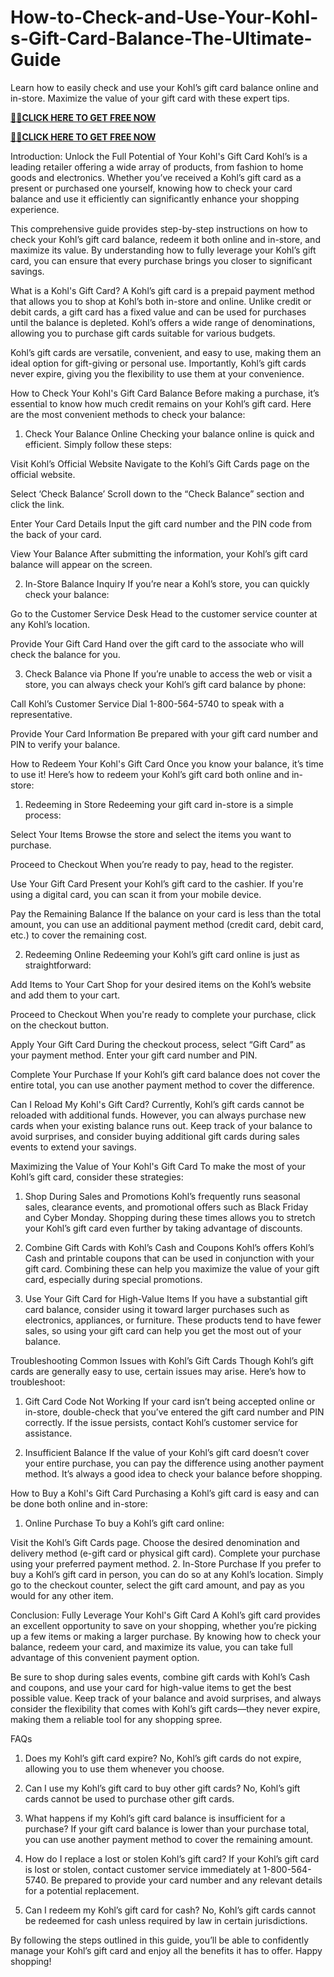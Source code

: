 # How-to-Check-and-Use-Your-Kohl-s-Gift-Card-Balance-The-Ultimate-Guide
Learn how to easily check and use your Kohl’s gift card balance online and in-store. Maximize the value of your gift card with these expert tips.

**[🔰💥CLICK HERE TO GET FREE NOW](https://neeoee.xyz/all-gift-card/)**

**[🔰💥CLICK HERE TO GET FREE NOW](https://neeoee.xyz/all-gift-cards-usa/)**

Introduction: Unlock the Full Potential of Your Kohl's Gift Card
Kohl’s is a leading retailer offering a wide array of products, from fashion to home goods and electronics. Whether you’ve received a Kohl’s gift card as a present or purchased one yourself, knowing how to check your card balance and use it efficiently can significantly enhance your shopping experience.

This comprehensive guide provides step-by-step instructions on how to check your Kohl’s gift card balance, redeem it both online and in-store, and maximize its value. By understanding how to fully leverage your Kohl’s gift card, you can ensure that every purchase brings you closer to significant savings.

What is a Kohl's Gift Card?
A Kohl’s gift card is a prepaid payment method that allows you to shop at Kohl’s both in-store and online. Unlike credit or debit cards, a gift card has a fixed value and can be used for purchases until the balance is depleted. Kohl’s offers a wide range of denominations, allowing you to purchase gift cards suitable for various budgets.

Kohl’s gift cards are versatile, convenient, and easy to use, making them an ideal option for gift-giving or personal use. Importantly, Kohl’s gift cards never expire, giving you the flexibility to use them at your convenience.

How to Check Your Kohl's Gift Card Balance
Before making a purchase, it’s essential to know how much credit remains on your Kohl’s gift card. Here are the most convenient methods to check your balance:

1. Check Your Balance Online
Checking your balance online is quick and efficient. Simply follow these steps:

Visit Kohl’s Official Website
Navigate to the Kohl’s Gift Cards page on the official website.

Select ‘Check Balance’
Scroll down to the “Check Balance” section and click the link.

Enter Your Card Details
Input the gift card number and the PIN code from the back of your card.

View Your Balance
After submitting the information, your Kohl’s gift card balance will appear on the screen.

2. In-Store Balance Inquiry
If you’re near a Kohl’s store, you can quickly check your balance:

Go to the Customer Service Desk
Head to the customer service counter at any Kohl’s location.

Provide Your Gift Card
Hand over the gift card to the associate who will check the balance for you.

3. Check Balance via Phone
If you’re unable to access the web or visit a store, you can always check your Kohl’s gift card balance by phone:

Call Kohl’s Customer Service
Dial 1-800-564-5740 to speak with a representative.

Provide Your Card Information
Be prepared with your gift card number and PIN to verify your balance.

How to Redeem Your Kohl's Gift Card
Once you know your balance, it’s time to use it! Here’s how to redeem your Kohl’s gift card both online and in-store:

1. Redeeming in Store
Redeeming your gift card in-store is a simple process:

Select Your Items
Browse the store and select the items you want to purchase.

Proceed to Checkout
When you’re ready to pay, head to the register.

Use Your Gift Card
Present your Kohl’s gift card to the cashier. If you're using a digital card, you can scan it from your mobile device.

Pay the Remaining Balance
If the balance on your card is less than the total amount, you can use an additional payment method (credit card, debit card, etc.) to cover the remaining cost.

2. Redeeming Online
Redeeming your Kohl’s gift card online is just as straightforward:

Add Items to Your Cart
Shop for your desired items on the Kohl’s website and add them to your cart.

Proceed to Checkout
When you're ready to complete your purchase, click on the checkout button.

Apply Your Gift Card
During the checkout process, select “Gift Card” as your payment method. Enter your gift card number and PIN.

Complete Your Purchase
If your Kohl’s gift card balance does not cover the entire total, you can use another payment method to cover the difference.

Can I Reload My Kohl's Gift Card?
Currently, Kohl’s gift cards cannot be reloaded with additional funds. However, you can always purchase new cards when your existing balance runs out. Keep track of your balance to avoid surprises, and consider buying additional gift cards during sales events to extend your savings.

Maximizing the Value of Your Kohl's Gift Card
To make the most of your Kohl’s gift card, consider these strategies:

1. Shop During Sales and Promotions
Kohl’s frequently runs seasonal sales, clearance events, and promotional offers such as Black Friday and Cyber Monday. Shopping during these times allows you to stretch your Kohl’s gift card even further by taking advantage of discounts.

2. Combine Gift Cards with Kohl’s Cash and Coupons
Kohl’s offers Kohl’s Cash and printable coupons that can be used in conjunction with your gift card. Combining these can help you maximize the value of your gift card, especially during special promotions.

3. Use Your Gift Card for High-Value Items
If you have a substantial gift card balance, consider using it toward larger purchases such as electronics, appliances, or furniture. These products tend to have fewer sales, so using your gift card can help you get the most out of your balance.

Troubleshooting Common Issues with Kohl’s Gift Cards
Though Kohl’s gift cards are generally easy to use, certain issues may arise. Here’s how to troubleshoot:

1. Gift Card Code Not Working
If your card isn’t being accepted online or in-store, double-check that you’ve entered the gift card number and PIN correctly. If the issue persists, contact Kohl’s customer service for assistance.

2. Insufficient Balance
If the value of your Kohl’s gift card doesn’t cover your entire purchase, you can pay the difference using another payment method. It’s always a good idea to check your balance before shopping.

How to Buy a Kohl's Gift Card
Purchasing a Kohl’s gift card is easy and can be done both online and in-store:

1. Online Purchase
To buy a Kohl’s gift card online:

Visit the Kohl’s Gift Cards page.
Choose the desired denomination and delivery method (e-gift card or physical gift card).
Complete your purchase using your preferred payment method.
2. In-Store Purchase
If you prefer to buy a Kohl’s gift card in person, you can do so at any Kohl’s location. Simply go to the checkout counter, select the gift card amount, and pay as you would for any other item.

Conclusion: Fully Leverage Your Kohl's Gift Card
A Kohl’s gift card provides an excellent opportunity to save on your shopping, whether you’re picking up a few items or making a larger purchase. By knowing how to check your balance, redeem your card, and maximize its value, you can take full advantage of this convenient payment option.

Be sure to shop during sales events, combine gift cards with Kohl’s Cash and coupons, and use your card for high-value items to get the best possible value. Keep track of your balance and avoid surprises, and always consider the flexibility that comes with Kohl’s gift cards—they never expire, making them a reliable tool for any shopping spree.

FAQs
1. Does my Kohl’s gift card expire?
No, Kohl’s gift cards do not expire, allowing you to use them whenever you choose.

2. Can I use my Kohl’s gift card to buy other gift cards?
No, Kohl’s gift cards cannot be used to purchase other gift cards.

3. What happens if my Kohl’s gift card balance is insufficient for a purchase?
If your gift card balance is lower than your purchase total, you can use another payment method to cover the remaining amount.

4. How do I replace a lost or stolen Kohl’s gift card?
If your Kohl’s gift card is lost or stolen, contact customer service immediately at 1-800-564-5740. Be prepared to provide your card number and any relevant details for a potential replacement.

5. Can I redeem my Kohl’s gift card for cash?
No, Kohl’s gift cards cannot be redeemed for cash unless required by law in certain jurisdictions.

By following the steps outlined in this guide, you’ll be able to confidently manage your Kohl’s gift card and enjoy all the benefits it has to offer. Happy shopping!
